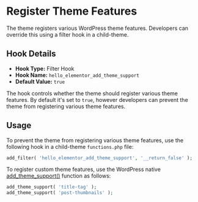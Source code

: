 # Register Theme Features

<Badge type="tip" vertical="top" text="Hello Elementor Theme" /> <Badge type="warning" vertical="top" text="Basic" />

The theme registers various WordPress theme features. Developers can override this using a filter hook in a child-theme.

## Hook Details

* **Hook Type:** Filter Hook
* **Hook Name:** `hello_elementor_add_theme_support`
* **Default Value:** `true`

The hook controls whether the theme should register various theme features. By default it's set to `true`, however developers can prevent the theme from registering various theme features.

## Usage

To prevent the theme from registering various theme features, use the following hook in a child-theme `functions.php` file:

```php
add_filter( 'hello_elementor_add_theme_support', '__return_false' );
```

To register custom theme features, use the WordPress native [add_theme_support()](https://developer.wordpress.org/reference/functions/add_theme_support/) function as follows:

```php
add_theme_support( 'title-tag' );
add_theme_support( 'post-thumbnails' );
```
